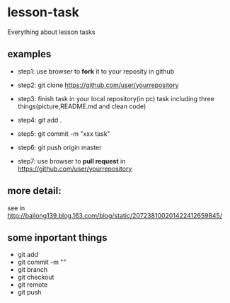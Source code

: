 lesson-task
===========

Everything about lesson tasks


examples
------

- step1:
use browser to **fork** it to your reposity in github

- step2:
git clone https://github.com/user/yourrepository

- step3:
finish task in your local repository(in pc)
task including three things(picture,README.md and clean code)

- step4:
git add .

- step5:
git commit -m "xxx task"

- step6:
git push origin master

- step7:
use browser to **pull request** in https://github.com/user/yourrepository

more detail:
----
see in http://bailong139.blog.163.com/blog/static/207238100201422412659845/


some inportant things
----
- git add
- git commit -m ""
- git branch
- git checkout
- git remote
- git push



